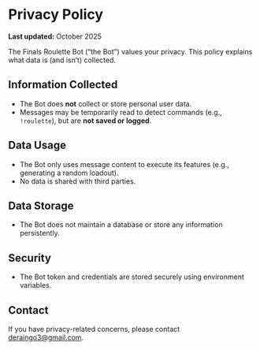 # Privacy Policy

**Last updated:** October 2025

The Finals Roulette Bot (“the Bot”) values your privacy. This policy explains what data is (and isn’t) collected.

## Information Collected
- The Bot does **not** collect or store personal user data.
- Messages may be temporarily read to detect commands (e.g., `!roulette`), but are **not saved or logged**.

## Data Usage
- The Bot only uses message content to execute its features (e.g., generating a random loadout).
- No data is shared with third parties.

## Data Storage
- The Bot does not maintain a database or store any information persistently.

## Security
- The Bot token and credentials are stored securely using environment variables.

## Contact
If you have privacy-related concerns, please contact deraingo3@gmail.com.
